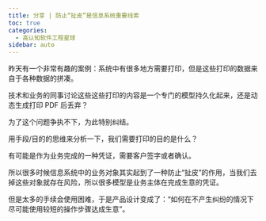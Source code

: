 ```yaml
---
title: 分享 | 防止“扯皮”是信息系统重要线索
toc: true
categories: 
  - 高认知软件工程星球
sidebar: auto
---
```


昨天有一个非常有趣的案例：系统中有很多地方需要打印，但是这些打印的数据来自于各种数据的拼凑。

技术和业务的同事讨论这些这些打印的内容是一个专门的模型持久化起来，还是动态生成打印 PDF 后丢弃？

为了这个问题争执不下，为此特别纠结。

用手段/目的的思维来分析一下，我们需要打印的目的是什么？

有可能是作为业务完成的一种凭证，需要客户签字或者确认。

所以很多时候信息系统中的业务对象其实起到了一种防止“扯皮”的作用，当我们去掉这些对象就存在风险，所以很多模型是业务主体在完成生意的凭证。

但是太多的手续会使用困难，于是产品设计变成了：“如何在不产生纠纷的情况下尽可能使用较短的操作步骤达成生意”。

